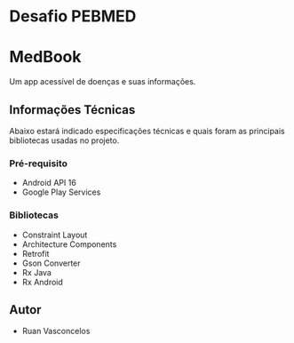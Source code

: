 # Desafio PEBMED

# MedBook
Um app acessível de doenças e suas informações.


## Informações Técnicas
Abaixo estará indicado especificações técnicas e quais foram as principais bibliotecas usadas no projeto.

### Pré-requisito
- Android API 16
- Google Play Services

### Bibliotecas
- Constraint Layout
- Architecture Components   
- Retrofit
- Gson Converter
- Rx Java
- Rx Android

## Autor
- Ruan Vasconcelos
